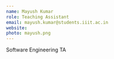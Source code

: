 ```yaml
---
name: Mayush Kumar
role: Teaching Assistant
email: mayush.kumar@students.iiit.ac.in
website:
photo: mayush.png
---
```


Software Engineering TA
